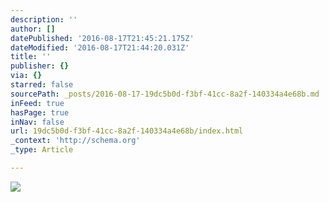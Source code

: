 ```yaml
---
description: ''
author: []
datePublished: '2016-08-17T21:45:21.175Z'
dateModified: '2016-08-17T21:44:20.031Z'
title: ''
publisher: {}
via: {}
starred: false
sourcePath: _posts/2016-08-17-19dc5b0d-f3bf-41cc-8a2f-140334a4e68b.md
inFeed: true
hasPage: true
inNav: false
url: 19dc5b0d-f3bf-41cc-8a2f-140334a4e68b/index.html
_context: 'http://schema.org'
_type: Article

---
```

![](https://the-grid-user-content.s3-us-west-2.amazonaws.com/0df98d46-8933-4845-9f41-d988695ae825.jpg)